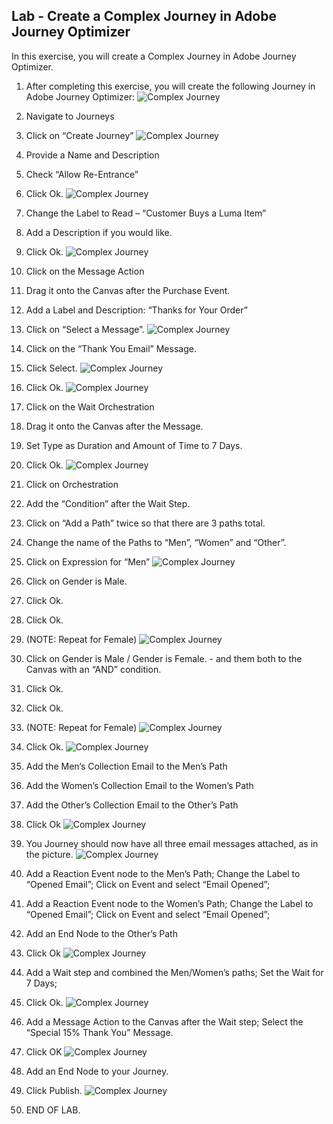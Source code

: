 ## Lab - Create a Complex Journey in Adobe Journey Optimizer

In this exercise, you will create a Complex Journey in Adobe Journey Optimizer.

1.  After completing this exercise, you will create the following Journey in Adobe Journey Optimizer:
![Complex Journey](https://github.com/adobe-dss-aep/ajo-handson-labs/blob/651011282df7ba12c4b26dd44547310d060ad276/0.%20Images/Complex_Journey_1.png)

2.  Navigate to Journeys
3.  Click on “Create Journey”
![Complex Journey](https://github.com/adobe-dss-aep/ajo-handson-labs/blob/651011282df7ba12c4b26dd44547310d060ad276/0.%20Images/Complex_Journey_2.png)

4.  Provide a Name and Description
5.  Check “Allow Re-Entrance”
6.  Click Ok.
![Complex Journey](https://github.com/adobe-dss-aep/ajo-handson-labs/blob/651011282df7ba12c4b26dd44547310d060ad276/0.%20Images/Complex_Journey_3.PNG)

7.  Change the Label to Read – “Customer Buys a Luma Item”
8.  Add a Description if you would like.
9.  Click Ok.
![Complex Journey](https://github.com/adobe-dss-aep/ajo-handson-labs/blob/651011282df7ba12c4b26dd44547310d060ad276/0.%20Images/Complex_Journey_4.PNG)

10.  Click on the Message Action
11.  Drag it onto the Canvas after the Purchase Event.
12.  Add a Label and Description:  “Thanks for Your Order”
13.  Click on “Select a Message”.
![Complex Journey](https://github.com/adobe-dss-aep/ajo-handson-labs/blob/651011282df7ba12c4b26dd44547310d060ad276/0.%20Images/Complex_Journey_5.PNG)

14.  Click on the “Thank You Email” Message.
15.  Click Select.
![Complex Journey](https://github.com/adobe-dss-aep/ajo-handson-labs/blob/651011282df7ba12c4b26dd44547310d060ad276/0.%20Images/Complex_Journey_6.PNG)

16.  Click Ok.
![Complex Journey](https://github.com/adobe-dss-aep/ajo-handson-labs/blob/651011282df7ba12c4b26dd44547310d060ad276/0.%20Images/Complex_Journey_7.PNG)

17.  Click on the Wait Orchestration
18.  Drag it onto the Canvas after the Message.
19.  Set Type as Duration and Amount of Time to 7 Days.
20.  Click Ok.
![Complex Journey](https://github.com/adobe-dss-aep/ajo-handson-labs/blob/651011282df7ba12c4b26dd44547310d060ad276/0.%20Images/Complex_Journey_8.PNG)

21.  Click on Orchestration
22.  Add the “Condition” after the Wait Step.
23.  Click on “Add a Path” twice so that there are 3 paths total.
24.  Change the name of the Paths to “Men”, “Women” and “Other”.
25.  Click on Expression for “Men”
![Complex Journey](https://github.com/adobe-dss-aep/ajo-handson-labs/blob/651011282df7ba12c4b26dd44547310d060ad276/0.%20Images/Complex_Journey_9.PNG)

26.  Click on Gender is Male.
27.  Click Ok.
28.  Click Ok.
29.  (NOTE:  Repeat for Female)
![Complex Journey](https://github.com/adobe-dss-aep/ajo-handson-labs/blob/651011282df7ba12c4b26dd44547310d060ad276/0.%20Images/Complex_Journey_10.PNG)

30.  Click on Gender is Male / Gender is Female.  - and them both to the Canvas with an “AND” condition.
31.  Click Ok.
32.  Click Ok.
33.  (NOTE:  Repeat for Female)
![Complex Journey](https://github.com/adobe-dss-aep/ajo-handson-labs/blob/651011282df7ba12c4b26dd44547310d060ad276/0.%20Images/Complex_Journey_11.PNG)

34.  Click Ok.
![Complex Journey](https://github.com/adobe-dss-aep/ajo-handson-labs/blob/651011282df7ba12c4b26dd44547310d060ad276/0.%20Images/Complex_Journey_12.PNG)

35.  Add the Men’s Collection Email to the Men’s Path
36.  Add the Women’s Collection Email to the Women’s Path
37.  Add the Other’s Collection Email to the Other’s Path
38.  Click Ok
![Complex Journey](https://github.com/adobe-dss-aep/ajo-handson-labs/blob/651011282df7ba12c4b26dd44547310d060ad276/0.%20Images/Complex_Journey_13.PNG)

39.  You Journey should now have all three email messages attached, as in the picture.
![Complex Journey](https://github.com/adobe-dss-aep/ajo-handson-labs/blob/651011282df7ba12c4b26dd44547310d060ad276/0.%20Images/Complex_Journey_14.PNG)

40.  Add a Reaction Event node to the Men’s Path;  Change the Label to “Opened Email”;  Click on Event and select “Email Opened”;
41.  Add a Reaction Event node to the Women’s Path;  Change the Label to “Opened Email”;  Click on Event and select “Email Opened”;
42.  Add an End Node to the Other’s Path
43.  Click Ok
![Complex Journey](https://github.com/adobe-dss-aep/ajo-handson-labs/blob/651011282df7ba12c4b26dd44547310d060ad276/0.%20Images/Complex_Journey_15.PNG)

44.  Add a Wait step and combined the Men/Women’s paths;  Set the Wait for 7 Days;
45.  Click Ok.
![Complex Journey](https://github.com/adobe-dss-aep/ajo-handson-labs/blob/651011282df7ba12c4b26dd44547310d060ad276/0.%20Images/Complex_Journey_16.PNG)

46.  Add a Message Action to the Canvas after the Wait step;  Select the “Special 15% Thank You” Message.
47.  Click OK
![Complex Journey](https://github.com/adobe-dss-aep/ajo-handson-labs/blob/651011282df7ba12c4b26dd44547310d060ad276/0.%20Images/Complex_Journey_17.PNG)

48.  Add an End Node to your Journey.
49.  Click Publish.
![Complex Journey](https://github.com/adobe-dss-aep/ajo-handson-labs/blob/651011282df7ba12c4b26dd44547310d060ad276/0.%20Images/Complex_Journey_18.PNG)

50.  END OF LAB.
